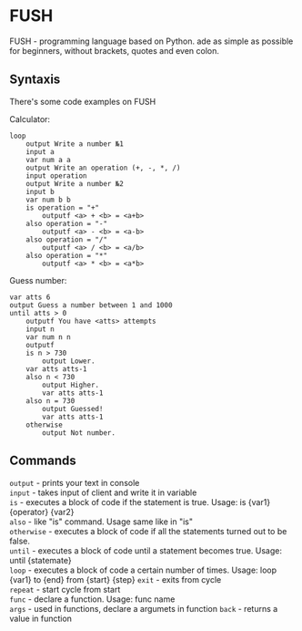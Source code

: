 
# FUSH
FUSH - programming language based on Python. ade as simple as possible for beginners, without brackets, quotes and even colon.
## Syntaxis
There's some code examples on FUSH

Calculator:
```
loop
    output Write a number №1
    input a
    var num a a
    output Write an operation (+, -, *, /)
    input operation
    output Write a number №2
    input b
    var num b b 
    is operation = "+"
        outputf <a> + <b> = <a+b>
    also operation = "-"
        outputf <a> - <b> = <a-b>
    also operation = "/"
        outputf <a> / <b> = <a/b>
    also operation = "*"
        outputf <a> * <b> = <a*b>
```

Guess number:
```
var atts 6
output Guess a number between 1 and 1000
until atts > 0
    outputf You have <atts> attempts 
    input n
    var num n n
    outputf
    is n > 730
        output Lower.   
    var atts atts-1
    also n < 730
        output Higher.
        var atts atts-1
    also n = 730
        output Guessed!
        var atts atts-1
    otherwise
        output Not number.

```

## Commands
`output` - prints your text in console\
`input` - takes input of client and write it in variable\
`is` - executes a block of code if the statement is true. Usage: is {var1} {operator} {var2}\
`also` - like "is" command. Usage same like in "is"\
`otherwise` - executes a block of code if all the statements turned out to be false.\
`until` - executes a block of code until a statement becomes true. Usage: until {statemate}\
`loop` - executes a block of code a certain number of times. Usage: loop {var1} to {end} from {start} {step}
`exit` - exits from cycle\
`repeat` - start cycle from start\
`func` - declare a function. Usage: func name\
`args` - used in functions, declare a argumets in function
`back` - returns a value in function
